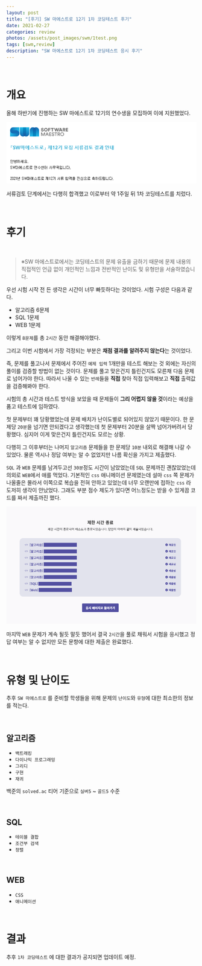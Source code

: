 ```yaml
---
layout: post
title: "[후기] SW 마에스트로 12기 1차 코딩테스트 후기"
date: 2021-02-27
categories: review
photos: /assets/post_images/swm/1test.png
tags: [swm,review]
description: "SW 마에스트로 12기 1차 코딩테스트 응시 후기"
---
```


<br>

# 개요

올해 하반기에 진행하는 SW 마에스트로 12기의 연수생을 모집하여 이에 지원했었다.

![0](/assets/post_images/swm/0.png)

서류검토 단계에서는 다행히 합격했고 이로부터 약 1주일 뒤 1차 코딩테스트를 치렀다.

<br>

# 후기

<br>

> ※SW 마에스트로에서는 코딩테스트의 문제 유출을 금하기 때문에 문제 내용의 직접적인 언급 없이 개인적인 느낌과 전반적인 난이도 및 유형만을 서술하였습니다.

우선 시험 시작 전 든 생각은 시간이 너무 빠듯하다는 것이었다. 시험 구성은 다음과 같다.

- 알고리즘 6문제
- SQL 1문제
- WEB 1문제

이렇게 `8문제`를 총 `2시간` 동안 해결해야했다.

그리고 이번 시험에서 가장 걱정되는 부분은 **채점 결과를 알려주지 않는다**는 것이었다.

즉, 문제를 풀고나서 문제에서 주어진 `예제 입력` 1개만을 테스트 해보는 것 외에는 자신의 풀이를 검증할 방법이 없는 것이다. 문제를 풀고 맞은건지 틀린건지도 모른채 다음 문제로 넘어가야 한다. 따라서 나올 수 있는 `반례`들을 **직접** 찾아 직접 입력해보고 **직접** 출력값을 검증해봐야 한다.

시험의 총 시간과 테스트 방식을 보았을 때 문제들이 **그리 어렵지 않을 것**이라는 예상을 품고 테스트에 임하였다.

첫 문제부터 꽤 당황했었는데 문제 배치가 난이도별로 되어있지 않았기 때문이다. 한 문제당 `20분`을 넘기면 안되겠다고 생각했는데 첫 문제부터 20분을 살짝 넘어가버려서 당황했다. 심지어 이게 맞은건지 틀린건지도 모르는 상황.

다행히 그 이후부터는 나머지 `알고리즘` 문제들을 한 문제당 `10분` 내외로 해결해 나갈 수 있었다. 물론 역시나 정답 여부는 알 수 없었지만 나름 확신을 가지고 제출했다.

`SQL` 과 `WEB` 문제를 남겨두고선 `30분`정도 시간이 남았었는데 `SQL` 문제까진 괜찮았었는데 의외로 `WEB`에서 애를 먹었다. 기본적인 `css` 애니메이션 문제였는데 설마 `css` 쪽 문제가 나올줄은 몰라서 이쪽으로 복습을 전혀 안하고 있었는데 너무 오랜만에 접하는 `css` 라 도저히 생각이 안났었다. 그래도 부분 점수 제도가 있다면 어느정도는 받을 수 있게끔 코드를 짜서 제출까진 했다.

![1](/assets/post_images/swm/1.png)

마지막 `WEB` 문제가 계속 될듯 말듯 했어서 결국 `2시간`을 풀로 채워서 시험을 응시했고 정답 여부는 알 수 없지만 모든 문항에 대한 제출은 완료했다.

<br>

# 유형 및 난이도

추후 `SW 마에스트로` 를 준비할 학생들을 위해 문제의 `난이도`와 `유형`에 대한 최소한의 정보를 적는다.

<br>

## 알고리즘

- `백트래킹`
- `다이나믹 프로그래밍`
- `그리디`
- `구현`
- `재귀`

백준의 `solved.ac` 티어 기준으로 `실버5` ~ `골드5` 수준

<br>

## SQL

- `테이블 결합`
- `조건부 검색`
- `정렬`

<br>

## WEB

- `CSS`
- `애니메이션`

<br>

# 결과

추후 `1차 코딩테스트` 에 대한 결과가 공지되면 업데이트 예정.






